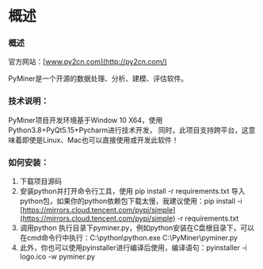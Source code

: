 # 概述



### 概述

官方网站：[www.py2cn.com](http://py2cn.com/)

PyMiner是一个开源的数据处理、分析、建模、评估软件。

### 技术说明：

PyMiner项目开发环境基于Window 10 X64，使用Python3.8+PyQt5.15+Pycharm进行技术开发， 同时，此项目支持跨平台，这意味着即使是Linux、Mac也可以直接使用或开发此软件！

### 如何安装：

1.  下载项目源码
2.  安装python并打开命令行工具，使用 pip install -r requirements.txt 导入python包，如果你的python依赖包下载太慢，我建议使用：pip install -i [https://mirrors.cloud.tencent.com/pypi/simple](https://mirrors.cloud.tencent.com/pypi/simple) -r requirements.txt
3.  调用python 执行目录下pyminer.py，例如python安装在C盘根目录下，可以在cmd命令行中执行：C:\python\python.exe C:\PyMiner\pyminer.py
4.  此外，你也可以使用pyinstaller进行编译后使用，编译语句：pyinstaller -i logo.ico -w pyminer.py